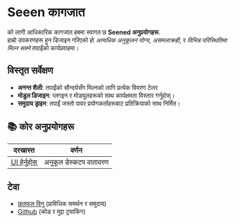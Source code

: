 # **Seeen कागजात**

को लागी आधिकारिक कागजात हबमा स्वागत छ **Seened अनुप्रयोगहरू**.\
हाम्रो उपकरणहरू हुन डिजाइन गरिएको हो _अत्यधिक अनुकूलन योग्य_, _असमलाक्रही_, र _विभिन्न
परिस्थितिमा मिल्न सक्ने_ तपाईंको कार्यप्रवाहमा।

## विस्तृत सर्वेक्षण

- **अनन्त शैली**: तपाईंको सौन्दर्यसँग मिल्नको लागि प्रत्येक विवरण टेलर
- **मोडुल डिजाइन**: प्लगइन र मोड्युलहरूको साथ कार्यक्षमता विस्तार गर्नुहोस्।
- **समुदाय ड्राइभ**: तपाईं जस्तो पावर प्रयोगकर्ताहरूबाट प्रतिक्रियाको साथ निर्मित।

## **📚 कोर अनुप्रयोगहरू**

| दरखास्त                       | वर्णन               |
| ---------------------------- | ------------------ |
| [UI हेर्नुहोस्](/apps/seelen-ui) | अनुकूल डेस्कटप वातावरण |

## टेवा

- [छलफल दिनु](https://discord.gg/ABfASx5ZAJ) (प्राविधिक समर्थन र समुदाय)
- [Github](https://github.com/Seelen-Inc) (कोड र मुद्दा ट्र्याकिंग)
